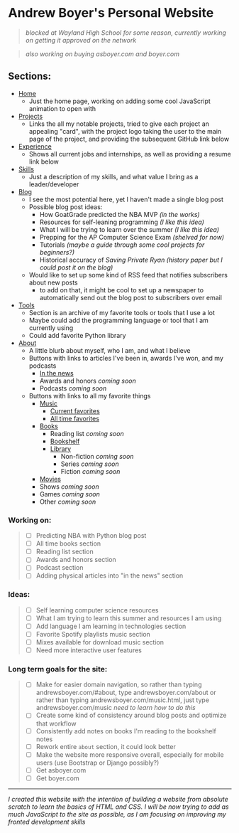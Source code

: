 <div>
<p align="center">
    <a href="https://andrewsboyer.com/" target="_blank" rel="noreferrer noopener">
        <img src="https://github.com/asboyer2/asboyer2/blob/master/images/logo.png?raw=true" alt="">
    </a>
</p>
</div>

# Andrew Boyer's Personal Website
> *blocked at Wayland High School for some reason, currently working on getting it approved on the network*

> *also working on buying asboyer.com and boyer.com*

## Sections:
* [Home](https://andrewsboyer.com/#home)
    * Just the home page, working on adding some cool JavaScript animation to open with
* [Projects](https://andrewsboyer.com/#projects)
    * Links the all my notable projects, tried to give each project an appealing "card", with the project logo taking the user to the main page of the project, and providing the subsequent GitHub link below
* [Experience](https://andrewsboyer.com/#work)
    * Shows all current jobs and internships, as well as providing a resume link below
* [Skills](https://andrewsboyer.com/#services)
    * Just a description of my skills, and what value I bring as a leader/developer
* [Blog](https://andrewsboyer.com/#blog)
    * I see the most potential here, yet I haven't made a single blog post
    * Possible blog post ideas:
        * How GoatGrade predicted the NBA MVP *(in the works)*
        * Resources for self-leaning programming *(I like this idea)*
        * What I will be trying to learn over the summer *(I like this idea)*
        * Prepping for the AP Computer Science Exam *(shelved for now)*
        * Tutorials *(maybe a guide through some cool projects for beginners?)*
        * Historical accuracy of *Saving Private Ryan* *(history paper but I could post it on the blog)*
    * Would like to set up some kind of RSS feed that notifies subscribers about new posts
        * to add on that, it might be cool to set up a newspaper to automatically send out the blog post to subscribers over email
* [Tools](https://andrewsboyer.com/#tools)
    * Section is an archive of my favorite tools or tools that I use a lot
    * Maybe could add the programming language or tool that I am currently using
    * Could add favorite Python library
* [About](https://andrewsboyer.com/#about)
    * A little blurb about myself, who I am, and what I believe
    * Buttons with links to articles I've been in, awards I've won, and my podcasts
        * [In the news](https://andrewsboyer.com/news.html)
        * Awards and honors *coming soon*
        * Podcasts *coming soon*
    * Buttons with links to all my favorite things
        * [Music](https://andrewsboyer.com/music.html)
            * [Current favorites](https://andrewsboyer.com/music-at-the-moment.html)
            * [All time favorites](https://andrewsboyer.com/music-all-time.html)
        * [Books](https://andrewsboyer.com/books.html)
            * Reading list *coming soon*
            * [Bookshelf](https://andrewsboyer.com/bookshelf.html)
            * [Library](https://andrewsboyer.com/library.html)
                * Non-fiction *coming soon*
                * Series *coming soon*
                * Fiction *coming soon*
        * [Movies](https://andrewsboyer.com/movies.html)
        * Shows *coming soon*
        * Games *coming soon*
        * Other *coming soon*



### Working on:
> - [ ] Predicting NBA with Python blog post
> - [ ] All time books section
> - [ ] Reading list section
> - [ ] Awards and honors section
> - [ ] Podcast section
> - [ ] Adding physical articles into "in the news" section

### Ideas:
> - [ ] Self learning computer science resources
> - [ ] What I am trying to learn this summer and resources I am using
> - [ ] Add language I am learning in technologies section
> - [ ] Favorite Spotify playlists music section
> - [ ] Mixes available for download music section 
> - [ ] Need more interactive user features

### Long term goals for the site:
> - [ ] Make for easier domain navigation, so rather than typing andrewsboyer.com/#about, type andrewsboyer.com/about or rather than typing andrewsboyer.com/music.html, just type andrewsboyer.com/music *need to learn how to do this*
> - [ ] Create some kind of consistency around blog posts and optimize that workflow
> - [ ] Consistently add notes on books I'm reading to the bookshelf notes
> - [ ] Rework entire `about` section, it could look better
> - [ ] Make the website more responsive overall, especially for mobile users (use Bootstrap or Django possibly?) 
> - [ ] Get asboyer.com
> - [ ] Get boyer.com

***

*I created this website with the intention of building a website from absolute scratch to learn the basics of HTML and CSS. I will be now trying to add as much JavaScript to the site as possible, as I am focusing on improving my fronted development skills*